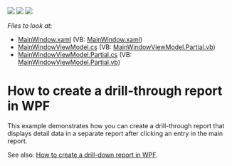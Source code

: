 <!-- default badges list -->
![](https://img.shields.io/endpoint?url=https://codecentral.devexpress.com/api/v1/VersionRange/128599444/13.2.5%2B)
[![](https://img.shields.io/badge/Open_in_DevExpress_Support_Center-FF7200?style=flat-square&logo=DevExpress&logoColor=white)](https://supportcenter.devexpress.com/ticket/details/E3357)
[![](https://img.shields.io/badge/📖_How_to_use_DevExpress_Examples-e9f6fc?style=flat-square)](https://docs.devexpress.com/GeneralInformation/403183)
<!-- default badges end -->
<!-- default file list -->
*Files to look at*:

* [MainWindow.xaml](./CS/Viewer/MainWindow.xaml) (VB: [MainWindow.xaml](./VB/Viewer/MainWindow.xaml))
* [MainWindowViewModel.cs](./CS/Viewer/MainWindowViewModel.cs) (VB: [MainWindowViewModel.Partial.vb](./VB/Viewer/MainWindowViewModel.Partial.vb))
* [MainWindowViewModel.Partial.cs](./CS/Viewer/MainWindowViewModel.Partial.cs) (VB: [MainWindowViewModel.Partial.vb](./VB/Viewer/MainWindowViewModel.Partial.vb))
<!-- default file list end -->
# How to create a drill-through report in WPF


<p>This example demonstrates how you can create a drill-through report that displays detail data in a separate report after clicking an entry in the main report.</p><p>See also: <a href="https://www.devexpress.com/Support/Center/p/E3110">How to create a drill-down report in WPF</a>.</p>

<br/>



